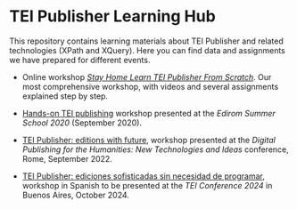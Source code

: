 # TEI Publisher Learning Hub

This repository contains learning materials about TEI Publisher and related technologies (XPath and XQuery). Here you can find data and assignments we have prepared for different events.

- Online workshop [_Stay Home Learn TEI Publisher From Scratch_](2020-06_tp-from-scratch.md). Our most comprehensive workshop, with videos and several assignments explained step by step.

- [Hands-on TEI publishing](2020-09_edirom-20.md) workshop presented at the _Edirom Summer School 2020_ (September 2020).

- [TEI Publisher: editions with future](2022-09_rome22.md), workshop presented at the _Digital Publishing for the Humanities: New Technologies and Ideas_ conference, Rome, September 2022.

- [TEI Publisher: ediciones sofisticadas sin necesidad de programar](2024-10_tei-conference-24.md), workshop in Spanish to be presented at the _TEI Conference 2024_ in Buenos Aires, October 2024.